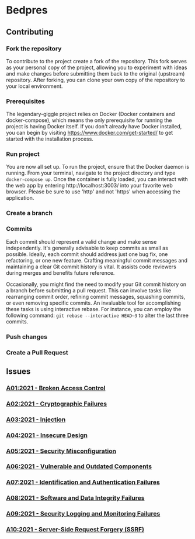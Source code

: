 # Bedpres

## Contributing

### Fork the repository

To contribute to the project create a fork of the repository. This fork serves
as your personal copy of the project, allowing you to experiment with ideas and
make changes before submitting them back to the original (upstream) repository.
After forking, you can clone your own copy of the repository to your local
environment.

### Prerequisites

The legendary-giggle project relies on Docker (Docker containers and docker-compose), which means the only
prerequisite for running the project is having Docker itself. If you don't
already have Docker installed, you can begin by visiting
https://www.docker.com/get-started/ to get started with the installation
process.

### Run project

You are now all set up. To run the project, ensure that the Docker daemon is
running. From your terminal, navigate to the project directory and type
`docker-compose up`. Once the container is fully loaded, you can interact with
the web app by entering http://localhost:3003/ into your favorite web browser.
Please be sure to use 'http' and not 'https' when accessing the application.

### Create a branch

### Commits

Each commit should represent a valid change and make sense independently. It's
generally advisable to keep commits as small as possible. Ideally, each commit
should address just one bug fix, one refactoring, or one new feature. Crafting
meaningful commit messages and maintaining a clear Git commit history is vital.
It assists code reviewers during merges and benefits future reference.

Occasionally, you might find the need to modify your Git commit history on a
branch before submitting a pull request. This can involve tasks like rearranging
commit order, refining commit messages, squashing commits, or even removing
specific commits. An invaluable tool for accomplishing these tasks is using
interactive rebase. For instance, you can employ the following command: `git
rebase --interactive HEAD~3` to alter the last three commits.

### Push changes

### Create a Pull Request

## Issues

### [A01:2021 - Broken Access Control](https://owasp.org/Top10/A01_2021-Broken_Access_Control/)

### [A02:2021 - Cryptographic Failures](https://owasp.org/Top10/A02_2021-Cryptographic_Failures/)

### [A03:2021 - Injection](https://owasp.org/Top10/A03_2021-Injection/)

### [A04:2021 - Insecure Design](https://owasp.org/Top10/A04_2021-Insecure_Design/)

### [A05:2021 - Security Misconfiguration](https://owasp.org/Top10/A05_2021-Security_Misconfiguration/)

### [A06:2021 - Vulnerable and Outdated Components](https://owasp.org/Top10/A06_2021-Vulnerable_and_Outdated_Components/)

### [A07:2021 - Identification and Authentication Failures](https://owasp.org/Top10/A07_2021-Identification_and_Authentication_Failures/)

### [A08:2021 - Software and Data Integrity Failures](https://owasp.org/Top10/A08_2021-Software_and_Data_Integrity_Failures/)

### [A09:2021 - Security Logging and Monitoring Failures](https://owasp.org/Top10/A09_2021-Security_Logging_and_Monitoring_Failures/)

### [A10:2021 - Server-Side Request Forgery (SSRF)](https://owasp.org/Top10/A10_2021-Server-Side_Request_Forgery_%28SSRF%29/)
